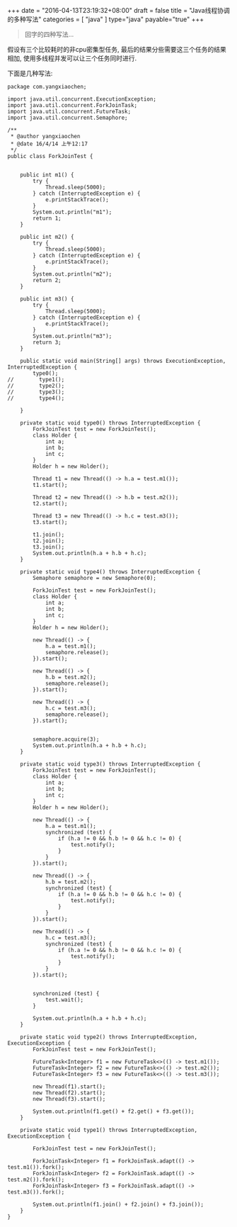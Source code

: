 +++
date = "2016-04-13T23:19:32+08:00"
draft = false
title = "Java线程协调的多种写法"
categories = [ "java" ]
type="java"
payable="true"
+++

> 回字的四种写法...

假设有三个比较耗时的非cpu密集型任务, 最后的结果分些需要这三个任务的结果相加, 使用多线程并发可以让三个任务同时进行.

下面是几种写法:

    package com.yangxiaochen;

    import java.util.concurrent.ExecutionException;
    import java.util.concurrent.ForkJoinTask;
    import java.util.concurrent.FutureTask;
    import java.util.concurrent.Semaphore;

    /**
     * @author yangxiaochen
     * @date 16/4/14 上午12:17
     */
    public class ForkJoinTest {


        public int m1() {
            try {
                Thread.sleep(5000);
            } catch (InterruptedException e) {
                e.printStackTrace();
            }
            System.out.println("m1");
            return 1;
        }

        public int m2() {
            try {
                Thread.sleep(5000);
            } catch (InterruptedException e) {
                e.printStackTrace();
            }
            System.out.println("m2");
            return 2;
        }

        public int m3() {
            try {
                Thread.sleep(5000);
            } catch (InterruptedException e) {
                e.printStackTrace();
            }
            System.out.println("m3");
            return 3;
        }

        public static void main(String[] args) throws ExecutionException, InterruptedException {
            type0();
    //        type1();
    //        type2();
    //        type3();
    //        type4();

        }

        private static void type0() throws InterruptedException {
            ForkJoinTest test = new ForkJoinTest();
            class Holder {
                int a;
                int b;
                int c;
            }
            Holder h = new Holder();

            Thread t1 = new Thread(() -> h.a = test.m1());
            t1.start();

            Thread t2 = new Thread(() -> h.b = test.m2());
            t2.start();

            Thread t3 = new Thread(() -> h.c = test.m3());
            t3.start();

            t1.join();
            t2.join();
            t3.join();
            System.out.println(h.a + h.b + h.c);
        }

        private static void type4() throws InterruptedException {
            Semaphore semaphore = new Semaphore(0);

            ForkJoinTest test = new ForkJoinTest();
            class Holder {
                int a;
                int b;
                int c;
            }
            Holder h = new Holder();

            new Thread(() -> {
                h.a = test.m1();
                semaphore.release();
            }).start();

            new Thread(() -> {
                h.b = test.m2();
                semaphore.release();
            }).start();

            new Thread(() -> {
                h.c = test.m3();
                semaphore.release();
            }).start();


            semaphore.acquire(3);
            System.out.println(h.a + h.b + h.c);
        }

        private static void type3() throws InterruptedException {
            ForkJoinTest test = new ForkJoinTest();
            class Holder {
                int a;
                int b;
                int c;
            }
            Holder h = new Holder();

            new Thread(() -> {
                h.a = test.m1();
                synchronized (test) {
                    if (h.a != 0 && h.b != 0 && h.c != 0) {
                        test.notify();
                    }
                }
            }).start();

            new Thread(() -> {
                h.b = test.m2();
                synchronized (test) {
                    if (h.a != 0 && h.b != 0 && h.c != 0) {
                        test.notify();
                    }
                }
            }).start();

            new Thread(() -> {
                h.c = test.m3();
                synchronized (test) {
                    if (h.a != 0 && h.b != 0 && h.c != 0) {
                        test.notify();
                    }
                }
            }).start();


            synchronized (test) {
                test.wait();
            }

            System.out.println(h.a + h.b + h.c);
        }

        private static void type2() throws InterruptedException, ExecutionException {
            ForkJoinTest test = new ForkJoinTest();

            FutureTask<Integer> f1 = new FutureTask<>(() -> test.m1());
            FutureTask<Integer> f2 = new FutureTask<>(() -> test.m2());
            FutureTask<Integer> f3 = new FutureTask<>(() -> test.m3());

            new Thread(f1).start();
            new Thread(f2).start();
            new Thread(f3).start();

            System.out.println(f1.get() + f2.get() + f3.get());
        }

        private static void type1() throws InterruptedException, ExecutionException {

            ForkJoinTest test = new ForkJoinTest();

            ForkJoinTask<Integer> f1 = ForkJoinTask.adapt(() -> test.m1()).fork();
            ForkJoinTask<Integer> f2 = ForkJoinTask.adapt(() -> test.m2()).fork();
            ForkJoinTask<Integer> f3 = ForkJoinTask.adapt(() -> test.m3()).fork();

            System.out.println(f1.join() + f2.join() + f3.join());
        }
    }
